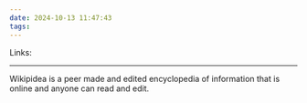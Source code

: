 ```yaml
---
date: 2024-10-13 11:47:43
tags:
---
```

Links: 
___
Wikipidea is a peer made and edited encyclopedia of information that is online and anyone can read and edit.